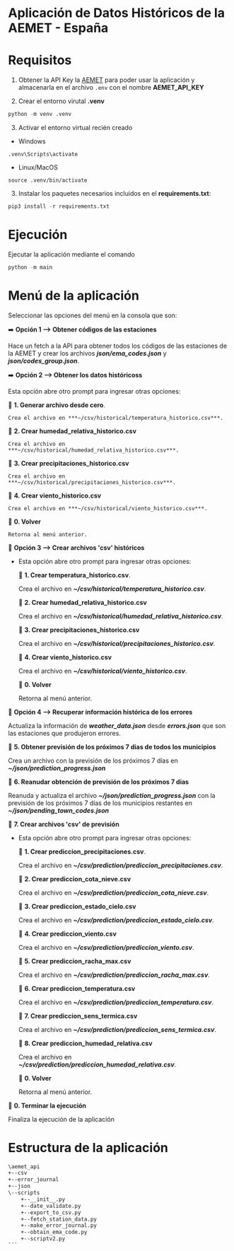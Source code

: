 # Aplicación de Datos Históricos de la AEMET - España

# Requisitos

1. Obtener la API Key la [AEMET](https://opendata.aemet.es/centrodedescargas/altaUsuario) para poder usar la aplicación y almacenarla en el archivo ```.env``` con el nombre **AEMET_API_KEY**

2. Crear el entorno virutal **.venv**
```python
python -m venv .venv
```

3. Activar el entorno virtual recién creado
- Windows
```
.venv\Scripts\activate
```

- Linux/MacOS
```
source .venv/bin/activate
```

3. Instalar los paquetes necesarios incluidos en el **requirements.txt**:

```python
pip3 install -r requirements.txt
```

# Ejecución
Ejecutar la aplicación mediante el comando

```python 
python -m main
```

# Menú de la aplicación

Seleccionar las opciones del menú en la consola que son:

➡️ **Opción 1 --> Obtener códigos de las estaciones**

  Hace un fetch a la API para obtener todos los códigos de las estaciones de la AEMET y crear los archivos ***json/ema_codes.json*** y ***json/codes_group.json***.

➡️ **Opción 2 --> Obtener los datos históricoss**

 Esta opción abre otro prompt para ingresar otras opciones:

  🔸 **1. Generar archivo desde cero**.

    Crea el archivo en ***~/csv/historical/temperatura_historico.csv***.

  🔸 **2. Crear humedad_relativa_historico.csv**

    Crea el archivo en ***~/csv/historical/humedad_relativa_historico.csv***.

  🔸 **3. Crear precipitaciones_historico.csv**

    Crea el archivo en ***~/csv/historical/precipitaciones_historico.csv***.

  🔸 **4. Crear viento_historico.csv**

    Crea el archivo en ***~/csv/historical/viento_historico.csv***.

  🔸 **0. Volver**

    Retorna al menú anterior.

🔵 **Opción 3 --> Crear archivos 'csv' históricos**

  * Esta opción abre otro prompt para ingresar otras opciones:

    🔸 **1. Crear temperatura_historico.csv**.

     Crea el archivo en ***~/csv/historical/temperatura_historico.csv***.

    🔸 **2. Crear humedad_relativa_historico.csv**

     Crea el archivo en ***~/csv/historical/humedad_relativa_historico.csv***.

    🔸 **3. Crear precipitaciones_historico.csv**

     Crea el archivo en ***~/csv/historical/precipitaciones_historico.csv***.

    🔸 **4. Crear viento_historico.csv**

     Crea el archivo en ***~/csv/historical/viento_historico.csv***.

    🔸 **0. Volver**

     Retorna al menú anterior.

🔵 **Opción 4 --> Recuperar información histórica de los errores**

  Actualiza la información de ***weather_data.json*** desde ***errors.json*** que son las estaciones que produjeron errores.

🔵 **5. Obtener previsión de los próximos 7 dias de todos los municipios**

  Crea un archivo con la previsión de los próximos 7 días en ***~/json/prediction_progress.json***

🔵 **6. Reanudar obtención de previsión de los próximos 7 dias**

  Reanuda y actualiza el archivo ***~/json/prediction_progress.json*** con la previsión de los próximos 7 días de los municipios restantes en ***~/json/pending_town_codes.json***

🔵 **7. Crear archivos 'csv' de previsión**

  * Esta opción abre otro prompt para ingresar otras opciones:

    🔸 **1. Crear prediccion_precipitaciones.csv**.

      Crea el archivo en ***~/csv/prediction/prediccion_precipitaciones.csv***.

    🔸 **2. Crear prediccion_cota_nieve.csv**

      Crea el archivo en ***~/csv/prediction/prediccion_cota_nieve.csv***.

    🔸 **3. Crear prediccion_estado_cielo.csv**

      Crea el archivo en ***~/csv/prediction/prediccion_estado_cielo.csv***.

    🔸 **4. Crear prediccion_viento.csv**

      Crea el archivo en ***~/csv/prediction/prediccion_viento.csv***.
    
    🔸 **5. Crear prediccion_racha_max.csv**

      Crea el archivo en ***~/csv/prediction/prediccion_racha_max.csv***.

    🔸 **6. Crear prediccion_temperatura.csv**

      Crea el archivo en ***~/csv/prediction/prediccion_temperatura.csv***.

    🔸 **7. Crear prediccion_sens_termica.csv**

      Crea el archivo en ***~/csv/prediction/prediccion_sens_termica.csv***.

    🔸 **8. Crear prediccion_humedad_relativa.csv**

      Crea el archivo en ***~/csv/prediction/prediccion_humedad_relativa.csv***.

    🔸 **0. Volver**

      Retorna al menú anterior.

🔵 **0. Terminar la ejecución**

  Finaliza la ejecución de la aplicación

# Estructura de la aplicación
````txt
\aemet_api
+--csv
+--error_journal
+--json
\--scripts
    +--__init__.py
    +--date_validate.py
    +--export_to_csv.py
    +--fetch_station_data.py
    +--make_error_journal.py
    +--obtain_ema_code.py
    +--scriptv2.py
```